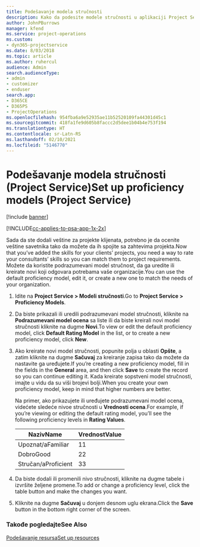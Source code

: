```yaml
---
title: Podešavanje modela stručnosti
description: Kako da podesite modele stručnosti u aplikaciji Project Service
author: JohnPBurrows
manager: kfend
ms.service: project-operations
ms.custom:
- dyn365-projectservice
ms.date: 8/03/2018
ms.topic: article
ms.author: ruhercul
audience: Admin
search.audienceType:
- admin
- customizer
- enduser
search.app:
- D365CE
- D365PS
- ProjectOperations
ms.openlocfilehash: 954fba6a9e52935ae11b52520109fa44301d45c1
ms.sourcegitcommit: 418fa1fe9d605b8faccc2d5dee1b04b4e753f194
ms.translationtype: HT
ms.contentlocale: sr-Latn-RS
ms.lasthandoff: 02/10/2021
ms.locfileid: "5146770"
---
```

# <a name="set-up-proficiency-models-project-service"></a><span data-ttu-id="c5e66-103">Podešavanje modela stručnosti (Project Service)</span><span class="sxs-lookup"><span data-stu-id="c5e66-103">Set up proficiency models (Project Service)</span></span>

[!include [banner](../includes/psa-now-project-operations.md)]

[!INCLUDE[cc-applies-to-psa-app-1x-2x](../includes/cc-applies-to-psa-app-1x-2x.md)]

<span data-ttu-id="c5e66-104">Sada da ste dodali veštine za projekte klijenata, potrebno je da ocenite veštine savetnika tako da možete da ih spojite sa zahtevima projekta.</span><span class="sxs-lookup"><span data-stu-id="c5e66-104">Now that you’ve added the skills for your clients’ projects, you need a way to rate your consultants’ skills so you can match them to project requirements.</span></span> <span data-ttu-id="c5e66-105">Možete da koristite podrazumevani model stručnost, da ga uredite ili kreirate novi koji odgovara potrebama vaše organizacije.</span><span class="sxs-lookup"><span data-stu-id="c5e66-105">You can use the default proficiency model, edit it, or create a new one to match the needs of your organization.</span></span>  
  
1.  <span data-ttu-id="c5e66-106">Idite na **Project Service > Modeli stručnosti**.</span><span class="sxs-lookup"><span data-stu-id="c5e66-106">Go to **Project Service > Proficiency Models**.</span></span>  
  
2.  <span data-ttu-id="c5e66-107">Da biste prikazali ili uredili podrazumevani model stručnosti, kliknite na **Podrazumevani model ocena** sa liste ili da biste kreirali novi model stručnosti kliknite na dugme **Novi**.</span><span class="sxs-lookup"><span data-stu-id="c5e66-107">To view or edit the default proficiency model, click **Default Rating Model** in the list, or to create a new proficiency model, click **New**.</span></span>  
  
3.  <span data-ttu-id="c5e66-108">Ako kreirate novi model stručnosti, popunite polja u oblasti **Opšte**, a zatim kliknite na dugme **Sačuvaj** za kreiranje zapisa tako da možete da nastavite ga uređujete.</span><span class="sxs-lookup"><span data-stu-id="c5e66-108">If you’re creating a new proficiency model, fill in the fields in the **General** area, and then click **Save** to create the record so you can continue editing it.</span></span> <span data-ttu-id="c5e66-109">Kada kreirate sopstveni model stručnosti, imajte u vidu da su viši brojevi bolji.</span><span class="sxs-lookup"><span data-stu-id="c5e66-109">When you create your own proficiency model, keep in mind that higher numbers are better.</span></span>  
  
     <span data-ttu-id="c5e66-110">Na primer, ako prikazujete ili uređujete podrazumevani model ocena, videćete sledeće nivoe stručnosti u **Vrednosti ocena**.</span><span class="sxs-lookup"><span data-stu-id="c5e66-110">For example, if you’re viewing or editing the default rating model, you’ll see the following proficiency levels in **Rating Values**.</span></span>  
  
    |<span data-ttu-id="c5e66-111">Naziv</span><span class="sxs-lookup"><span data-stu-id="c5e66-111">Name</span></span>|<span data-ttu-id="c5e66-112">Vrednost</span><span class="sxs-lookup"><span data-stu-id="c5e66-112">Value</span></span>|  
    |----------|-----------|  
    |<span data-ttu-id="c5e66-113">Upoznat/a</span><span class="sxs-lookup"><span data-stu-id="c5e66-113">Familiar</span></span>|<span data-ttu-id="c5e66-114">1</span><span class="sxs-lookup"><span data-stu-id="c5e66-114">1</span></span>|  
    |<span data-ttu-id="c5e66-115">Dobro</span><span class="sxs-lookup"><span data-stu-id="c5e66-115">Good</span></span>|<span data-ttu-id="c5e66-116">2</span><span class="sxs-lookup"><span data-stu-id="c5e66-116">2</span></span>|  
    |<span data-ttu-id="c5e66-117">Stručan/a</span><span class="sxs-lookup"><span data-stu-id="c5e66-117">Proficient</span></span>|<span data-ttu-id="c5e66-118">3</span><span class="sxs-lookup"><span data-stu-id="c5e66-118">3</span></span>|  
  
4.  <span data-ttu-id="c5e66-119">Da biste dodali ili promenili nivo stručnosti, kliknite na dugme tabele i izvršite željene promene.</span><span class="sxs-lookup"><span data-stu-id="c5e66-119">To add or change a proficiency level, click the table button and make the changes you want.</span></span>  
  
5.  <span data-ttu-id="c5e66-120">Kliknite na dugme **Sačuvaj** u donjem desnom uglu ekrana.</span><span class="sxs-lookup"><span data-stu-id="c5e66-120">Click the **Save** button in the bottom right corner of the screen.</span></span>  
  
### <a name="see-also"></a><span data-ttu-id="c5e66-121">Takođe pogledajte</span><span class="sxs-lookup"><span data-stu-id="c5e66-121">See Also</span></span>  
 [<span data-ttu-id="c5e66-122">Podešavanje resursa</span><span class="sxs-lookup"><span data-stu-id="c5e66-122">Set up resources</span></span>](../psa/set-up-resources.md)
